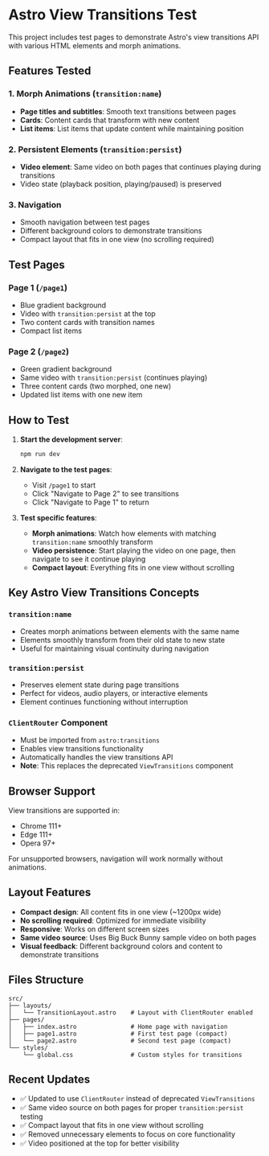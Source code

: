 # Astro View Transitions Test

This project includes test pages to demonstrate Astro's view transitions API with various HTML elements and morph animations.

## Features Tested

### 1. Morph Animations (`transition:name`)
- **Page titles and subtitles**: Smooth text transitions between pages
- **Cards**: Content cards that transform with new content
- **List items**: List items that update content while maintaining position

### 2. Persistent Elements (`transition:persist`)
- **Video element**: Same video on both pages that continues playing during transitions
- Video state (playback position, playing/paused) is preserved

### 3. Navigation
- Smooth navigation between test pages
- Different background colors to demonstrate transitions
- Compact layout that fits in one view (no scrolling required)

## Test Pages

### Page 1 (`/page1`)
- Blue gradient background
- Video with `transition:persist` at the top
- Two content cards with transition names
- Compact list items

### Page 2 (`/page2`)
- Green gradient background
- Same video with `transition:persist` (continues playing)
- Three content cards (two morphed, one new)
- Updated list items with one new item

## How to Test

1. **Start the development server**:
   ```bash
   npm run dev
   ```

2. **Navigate to the test pages**:
   - Visit `/page1` to start
   - Click "Navigate to Page 2" to see transitions
   - Click "Navigate to Page 1" to return

3. **Test specific features**:
   - **Morph animations**: Watch how elements with matching `transition:name` smoothly transform
   - **Video persistence**: Start playing the video on one page, then navigate to see it continue playing
   - **Compact layout**: Everything fits in one view without scrolling

## Key Astro View Transitions Concepts

### `transition:name`
- Creates morph animations between elements with the same name
- Elements smoothly transform from their old state to new state
- Useful for maintaining visual continuity during navigation

### `transition:persist`
- Preserves element state during page transitions
- Perfect for videos, audio players, or interactive elements
- Element continues functioning without interruption

### `ClientRouter` Component
- Must be imported from `astro:transitions`
- Enables view transitions functionality
- Automatically handles the view transitions API
- **Note**: This replaces the deprecated `ViewTransitions` component

## Browser Support

View transitions are supported in:
- Chrome 111+
- Edge 111+
- Opera 97+

For unsupported browsers, navigation will work normally without animations.

## Layout Features

- **Compact design**: All content fits in one view (~1200px wide)
- **No scrolling required**: Optimized for immediate visibility
- **Responsive**: Works on different screen sizes
- **Same video source**: Uses Big Buck Bunny sample video on both pages
- **Visual feedback**: Different background colors and content to demonstrate transitions

## Files Structure

```
src/
├── layouts/
│   └── TransitionLayout.astro    # Layout with ClientRouter enabled
├── pages/
│   ├── index.astro               # Home page with navigation
│   ├── page1.astro               # First test page (compact)
│   └── page2.astro               # Second test page (compact)
└── styles/
    └── global.css                # Custom styles for transitions
```

## Recent Updates

- ✅ Updated to use `ClientRouter` instead of deprecated `ViewTransitions`
- ✅ Same video source on both pages for proper `transition:persist` testing
- ✅ Compact layout that fits in one view without scrolling
- ✅ Removed unnecessary elements to focus on core functionality
- ✅ Video positioned at the top for better visibility